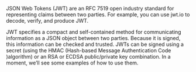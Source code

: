 JSON Web Tokens (JWT) are an RFC 7519 open industry standard for representing claims between two parties.
For example, you can use jwt.io to decode, verify, and produce JWT.

JWT specifies a compact and self-contained method for communicating information as a JSON object between two parties. Because it is signed, this information can be checked and trusted. JWTs can be signed using a secret (using the HMAC (Hash-based Message Authentication Code )algorithm) or an RSA or ECDSA public/private key combination. In a moment, we’ll see some examples of how to use them.
